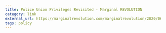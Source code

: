 ```yaml
---
title: Police Union Privileges Revisited - Marginal REVOLUTION
category: link
external_url: https://marginalrevolution.com/marginalrevolution/2020/06/police-union-privileges-revisited.html
tags: policy
---
```

